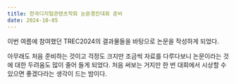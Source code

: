 ```yaml
---
title: 한국디지털콘텐츠학회 논문경진대회 준비
date: 2024-10-05
---
```


이번 여름에 참여했던 TREC2024의 결과물들을 바탕으로 논문을 작성하게 되었다.

<!--more-->

아무래도 처음 준비하는 것이고 걱정도 크지만
조금씩 자료를 다루다보니 논문이라는 것에 대한 두려움도 많이 줄어 들게 되었다.
처음 써보는 거지만 한 번 대회에서 시상할 수 있으면 좋겠다라는 생각이 드는 밤이다.